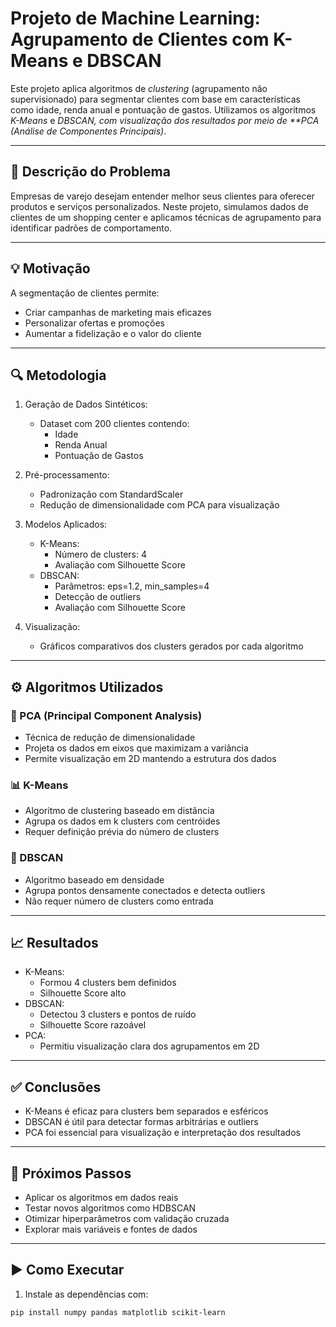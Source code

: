 # Projeto de Machine Learning: Agrupamento de Clientes com K-Means e DBSCAN

Este projeto aplica algoritmos de *clustering* (agrupamento não supervisionado) para segmentar clientes com base em características como idade, renda anual e pontuação de gastos. Utilizamos os algoritmos *K-Means* e *DBSCAN, com visualização dos resultados por meio de **PCA (Análise de Componentes Principais)*.

---

## 📌 Descrição do Problema

Empresas de varejo desejam entender melhor seus clientes para oferecer produtos e serviços personalizados. Neste projeto, simulamos dados de clientes de um shopping center e aplicamos técnicas de agrupamento para identificar padrões de comportamento.

---

## 💡 Motivação

A segmentação de clientes permite:
- Criar campanhas de marketing mais eficazes
- Personalizar ofertas e promoções
- Aumentar a fidelização e o valor do cliente

---

## 🔍 Metodologia

1. Geração de Dados Sintéticos:
   - Dataset com 200 clientes contendo:
     - Idade
     - Renda Anual
     - Pontuação de Gastos

2. Pré-processamento:
   - Padronização com StandardScaler
   - Redução de dimensionalidade com PCA para visualização

3. Modelos Aplicados:
   - K-Means:
     - Número de clusters: 4
     - Avaliação com Silhouette Score
   - DBSCAN:
     - Parâmetros: eps=1.2, min_samples=4
     - Detecção de outliers
     - Avaliação com Silhouette Score

4. Visualização:
   - Gráficos comparativos dos clusters gerados por cada algoritmo

---

## ⚙️ Algoritmos Utilizados

### 🎯 PCA (Principal Component Analysis)
- Técnica de redução de dimensionalidade
- Projeta os dados em eixos que maximizam a variância
- Permite visualização em 2D mantendo a estrutura dos dados

### 📊 K-Means
- Algoritmo de clustering baseado em distância
- Agrupa os dados em k clusters com centróides
- Requer definição prévia do número de clusters

### 🧭 DBSCAN
- Algoritmo baseado em densidade
- Agrupa pontos densamente conectados e detecta outliers
- Não requer número de clusters como entrada

---

## 📈 Resultados

- K-Means:
  - Formou 4 clusters bem definidos
  - Silhouette Score alto
- DBSCAN:
  - Detectou 3 clusters e pontos de ruído
  - Silhouette Score razoável
- PCA:
  - Permitiu visualização clara dos agrupamentos em 2D

---

## ✅ Conclusões

- K-Means é eficaz para clusters bem separados e esféricos
- DBSCAN é útil para detectar formas arbitrárias e outliers
- PCA foi essencial para visualização e interpretação dos resultados

---

## 🚀 Próximos Passos

- Aplicar os algoritmos em dados reais
- Testar novos algoritmos como HDBSCAN
- Otimizar hiperparâmetros com validação cruzada
- Explorar mais variáveis e fontes de dados

---

## ▶️ Como Executar

1. Instale as dependências com:

```bash
pip install numpy pandas matplotlib scikit-learn
